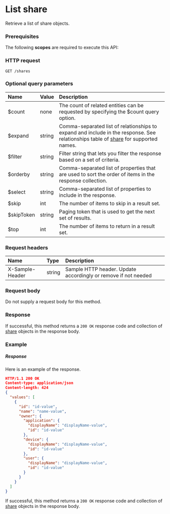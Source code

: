# List share

Retrieve a list of share objects.
### Prerequisites
The following **scopes** are required to execute this API: 
### HTTP request
<!-- { "blockType": "ignored" } -->
```http
GET /shares
```
### Optional query parameters
|Name|Value|Description|
|:---------------|:--------|:-------|
|$count|none|The count of related entities can be requested by specifying the $count query option.|
|$expand|string|Comma-separated list of relationships to expand and include in the response. See relationships table of [share](../resources/share.md) for supported names. |
|$filter|string|Filter string that lets you filter the response based on a set of criteria.|
|$orderby|string|Comma-separated list of properties that are used to sort the order of items in the response collection.|
|$select|string|Comma-separated list of properties to include in the response.|
|$skip|int|The number of items to skip in a result set.|
|$skipToken|string|Paging token that is used to get the next set of results.|
|$top|int|The number of items to return in a result set.|

### Request headers
| Name       | Type | Description|
|:-----------|:------|:----------|
| X-Sample-Header  | string  | Sample HTTP header. Update accordingly or remove if not needed|

### Request body
Do not supply a request body for this method.
### Response
If successful, this method returns a `200 OK` response code and collection of [share](../resources/share.md) objects in the response body.
### Example
##### Response
Here is an example of the response.
<!-- {
  "blockType": "response",
  "truncated": false,
  "@odata.type": "shares"
} -->
```json
HTTP/1.1 200 OK
Content-type: application/json
Content-length: 424
{
  "values": [
    {
      "id": "id-value",
      "name": "name-value",
      "owner": {
        "application": {
          "displayName": "displayName-value",
          "id": "id-value"
        },
        "device": {
          "displayName": "displayName-value",
          "id": "id-value"
        },
        "user": {
          "displayName": "displayName-value",
          "id": "id-value"
        }
      }
    }
  ]
}
```
If successful, this method returns a `200 OK` response code and collection of [share](../resources/share.md) objects in the response body.

<!-- uuid: e961d616-e904-4b9b-bd5d-409fa86cd850
2015-10-16 22:29:35 UTC -->
<!-- {
  "type": "#page.annotation",
  "description": "List share",
  "keywords": "",
  "section": "documentation",
  "tocPath": ""
}-->